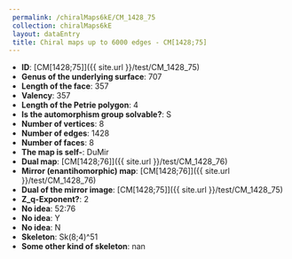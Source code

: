 ```yaml
--- 
 permalink: /chiralMaps6kE/CM_1428_75 
 collection: chiralMaps6kE
 layout: dataEntry
 title: Chiral maps up to 6000 edges - CM[1428;75]
---
```


- **ID**: [CM[1428;75]]({{ site.url }}/test/CM_1428_75)
- **Genus of the underlying surface**: 707
- **Length of the face**: 357
- **Valency**: 357
- **Length of the Petrie polygon**: 4
- **Is the automorphism group solvable?**: S
- **Number of vertices**: 8
- **Number of edges**: 1428
- **Number of faces**: 8
- **The map is self-**: DuMir
- **Dual map**: [CM[1428;76]]({{ site.url }}/test/CM_1428_76)
- **Mirror (enantihomorphic) map**: [CM[1428;76]]({{ site.url }}/test/CM_1428_76)
- **Dual of the mirror image**: [CM[1428;75]]({{ site.url }}/test/CM_1428_75)
- **Z_q-Exponent?**: 2
- **No idea**:  52:76
- **No idea**: Y
- **No idea**: N
- **Skeleton**: Sk(8;4)^51
- **Some other kind of skeleton**: nan
